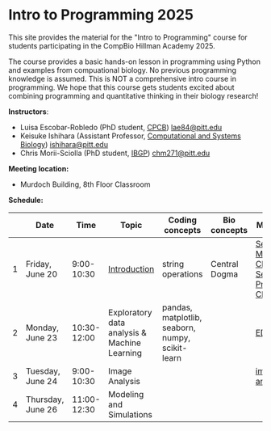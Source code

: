 # Intro to Programming 2025

This site provides the material for the "Intro to Programming" course for students participating in the CompBio Hillman Academy 2025.

The course provides a basic hands-on lesson in programming using Python and examples from compuational biology. No previous programming knowledge is assumed.
This is NOT a comprehensive intro course in programming.
We hope that this course gets students excited about combining programming and quantitative thinking in their biology research!

**Instructors**:

 -	Luisa Escobar-Robledo (PhD student, [CPCB](https://www.compbio.cmu.edu/)) lae84@pitt.edu
 - Keisuke Ishihara (Assistant Professor, [Computational and Systems Biology](https://www.csb.pitt.edu/)) ishihara@pitt.edu
 - Chris Morii-Sciolla (PhD student, [IBGP](https://www.gradbiomed.pitt.edu/)) chm271@pitt.edu

**Meeting location:**

 - Murdoch Building, 8th Floor Classroom

**Schedule:**

|      | Date              | Time        | Topic                     | Coding concepts                     | Bio concepts           | Materials              |
| ---- | ----------------- | ----------- | ------------------------- | ----------------------------------- | ---------------------- | ---------------------- |
| 1    | Friday, June 20   |  9:00-10:30 | [Introduction](https://docs.google.com/presentation/d/13wWQHa7vnYExp4SCAHlDV0BKdxTZ6izBxnbL-HkVYnE/edit?usp=sharing)              | string operations                   | Central Dogma|[Secret Message Challenge](https://colab.research.google.com/drive/1m0f4qn93E8r1pS6Ug0IKoRPkyc1jbAw6?usp=sharing) [Secret Protein Challenge](https://colab.research.google.com/drive/1yZtpqwkJkTEOqTntNuUsSTQMYTtr4zuL?usp=sharing)|
| 2    | Monday, June 23   | 10:30-12:00 | Exploratory data analysis & Machine Learning | pandas, matplotlib, seaborn, numpy, scikit-learn | |[EDA & ML](https://colab.research.google.com/drive/1N-xXrx16xZ8Ld3rbxHNKR2KJFDzj_sP9?usp=sharing) |
| 3    | Tuesday, June 24  |  9:00-10:30 | Image Analysis            |  | | [image analysis](https://colab.research.google.com/drive/1nVL7SP4-aYjb8ILIHKKG-7f6ugGNefZn?usp=sharing) |
| 4    | Thursday, June 26 | 11:00-12:30 | Modeling and Simulations  |  | | |
